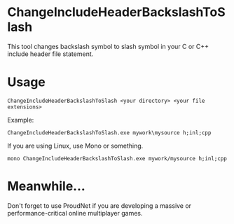 # ChangeIncludeHeaderBackslashToSlash

This tool changes backslash symbol to slash symbol in your C or C++ include header file statement.

# Usage
```
ChangeIncludeHeaderBackslashToSlash <your directory> <your file extensions>
```

Example:

```
ChangeIncludeHeaderBackslashToSlash.exe mywork\mysource h;inl;cpp
```

If you are using Linux, use Mono or something.
```
mono ChangeIncludeHeaderBackslashToSlash.exe mywork/mysource h;inl;cpp
```

# Meanwhile...
Don't forget to use ProudNet if you are developing a massive or performance-critical online multiplayer games.
